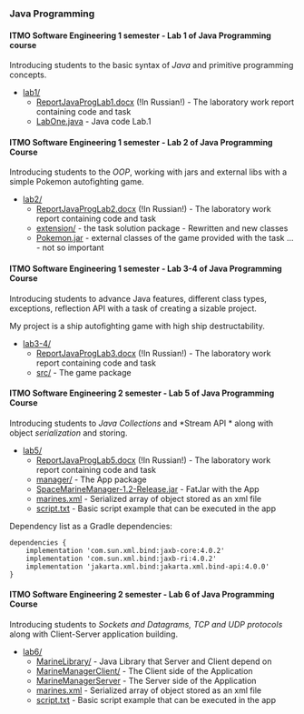 
### Java Programming

#### **ITMO Software Engineering 1 semester - Lab 1 of Java Programming course**

Introducing students to 
the basic syntax of *Java* and primitive programming
concepts.

 - [lab1/](./lab1/)
	- [ReportJavaProgLab1.docx](./lab1/ReportJavaProgLab1.docx) (!In Russian!) - The laboratory work report containing code and task
	 - [LabOne.java](./lab1/LabOne.java) - Java code Lab.1

#### **ITMO Software Engineering 1 semester - Lab 2 of Java Programming Course**

Introducing students to the
*OOP*, working with jars and external libs
with a simple Pokemon autofighting game.

 - [lab2/](./lab2/)
	- [ReportJavaProgLab2.docx](./lab2/ReportJavaProgLab2.docx) (!In Russian!) - The laboratory work report containing code and task
	- [extension/](./lab2/extension/) - the task solution package - Rewritten and new classes
	- [Pokemon.jar](./lab2/Pokemon.jar) - external classes of the game provided with the task
	... - not so important

#### **ITMO Software Engineering 1 semester - Lab 3-4 of Java Programming Course**

Introducing students to advance Java features, different
class types, exceptions, reflection API with a task of creating
a sizable project.

My project is a ship autofighting game with high
ship destructability.

 - [lab3-4/](./lab3-4/)
	- [ReportJavaProgLab3.docx](./lab3-4/ReportJavaProgLab3.docx) (!In Russian!) - The laboratory work report containing code and task
	- [src/](./lab3-4/src/) - The game package

#### **ITMO Software Engineering 2 semester - Lab 5 of Java Programming Course**

Introducing students to *Java Collections* and *Stream API *
along with object *serialization* and storing.

 - [lab5/](./lab5/)
	- [ReportJavaProgLab5.docx](./lab5/ReportJavaProgLab5.docx) (!In Russian!) - The laboratory work report containing code and task
	- [manager/](./lab5/manager/) - The App package
	- [SpaceMarineManager-1.2-Release.jar](./lab5/SpaceMarineManager-1.2-Release.jar) - FatJar with the App
	- [marines.xml](./lab5/marines.xml) - Serialized array of object stored as an xml file
	- [script.txt](./lab5/script.txt) - Basic script example that can be executed in the app

Dependency list as a Gradle dependencies:
```
dependencies {
    implementation 'com.sun.xml.bind:jaxb-core:4.0.2'
    implementation 'com.sun.xml.bind:jaxb-ri:4.0.2'
    implementation 'jakarta.xml.bind:jakarta.xml.bind-api:4.0.0'
}

```

#### **ITMO Software Engineering 2 semester - Lab 6 of Java Programming Course**

Introducing students to *Sockets and Datagrams, TCP and UDP protocols*
along with Client-Server application building.

 - [lab6/](./lab6/)
	- [MarineLibrary/](./lab6/[MarineLibrary]) - Java Library that Server and Client depend on
	- [MarineManagerClient/](./lab6/MarineManagerClient/) - The Client side of the Application
	- [MarineManagerServer](./lab6/MarineManagerServer) - The Server side of the Application
	- [marines.xml](./lab6/marines.xml) - Serialized array of object stored as an xml file
	- [script.txt](./lab6/script.txt) - Basic script example that can be executed in the app

		
